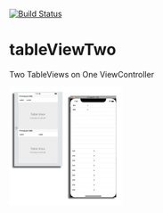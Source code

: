 [![Build Status](https://travis-ci.org/mchirico/tableViewTwo.svg?branch=develop)](https://travis-ci.org/mchirico/tableViewTwo)

# tableViewTwo
Two TableViews on One ViewController

<img src="https://raw.githubusercontent.com/mchirico/mchirico.github.io/master/p/images/TwoTableViews.png" width="40%">



